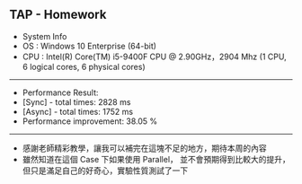 ## TAP - Homework
* System Info
* OS : Windows 10 Enterprise (64-bit)
* CPU : Intel(R) Core(TM) i5-9400F CPU @ 2.90GHz，2904 Mhz (1 CPU, 6 logical cores, 6 physical cores)

---

* Performance Result:
* [Sync] - total times: 2828 ms
* [Async] - total times: 1752 ms
* Performance improvement: 38.05 %

---
* 感謝老師精彩教學，讓我可以補完在這塊不足的地方，期待本周的內容
* 雖然知道在這個 Case 下如果使用 Parallel， 並不會預期得到比較大的提升，但只是滿足自己的好奇心，實驗性質測試了一下 

